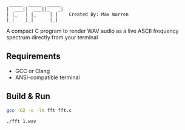 ```
 _____  _____  _____ 
|  ___||  ___||_   _|
| |_   | |_     | |    Created By: Max Warren
|_|    |_|      |_|
```

A compact C program to render WAV audio as a live ASCII frequency spectrum directly from your terminal

## Requirements
- GCC or Clang
- ANSI-compatible terminal

## Build & Run
```bash
gcc -O2 -o -lm fft fft.c

./fft 1.wav
